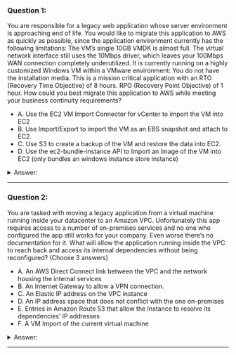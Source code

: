 ### Question 1:

You are responsible for a legacy web application whose server environment is approaching end of life. You would like to migrate this application to AWS as quickly as possible, since the application environment currently has the following limitations: The VM’s single 10GB VMDK is almost full. The virtual network interface still uses the 10Mbps driver, which leaves your 100Mbps WAN connection completely underutilized. It is currently running on a highly customized Windows VM within a VMware environment: You do not have the installation media. This is a mission critical application with an RTO (Recovery Time Objective) of 8 hours. RPO (Recovery Point Objective) of 1 hour. How could you best migrate this application to AWS while meeting your business continuity requirements?

- A. Use the EC2 VM Import Connector for vCenter to import the VM into EC2
- B. Use Import/Export to import the VM as an EBS snapshot and attach to EC2. 
- C. Use S3 to create a backup of the VM and restore the data into EC2.
- D. Use the ec2-bundle-instance API to Import an Image of the VM into EC2 (only bundles an windows instance store instance)

<details><summary>Answer:</summary><p>
[A]

Explanation:

Question 1@http://jayendrapatil.com/aws-ec2-vm-importexport/

B: Import/Export is used to transfer large amount of data

</p></details><hr>

### Question 2:

You are tasked with moving a legacy application from a virtual machine running inside your datacenter to an Amazon VPC. Unfortunately this app requires access to a number of on-premises services and no one who configured the app still works for your company. Even worse there’s no documentation for it. What will allow the application running inside the VPC to reach back and access its internal dependencies without being reconfigured? (Choose 3 answers)

- A. An AWS Direct Connect link between the VPC and the network housing the internal services
- B. An Internet Gateway to allow a VPN connection. 
- C. An Elastic IP address on the VPC instance 
- D. An IP address space that does not conflict with the one on-premises
- E. Entries in Amazon Route 53 that allow the Instance to resolve its dependencies’ IP addresses 
- F. A VM Import of the current virtual machine

<details><summary>Answer:</summary><p>
[A, D, F]

Explanation:

Question 2@http://jayendrapatil.com/aws-ec2-vm-importexport/

A: VPN or a DX for communication

B: Virtual and Customer gateway is needed

C: Don’t need a EIP as private subnets can also interact with on-premises network

D: IP address cannot conflict

E: Route 53 is not required

F: VM Import to copy the VM to AWS as there is no documentation it can’t be configured from scratch

</p></details><hr>

